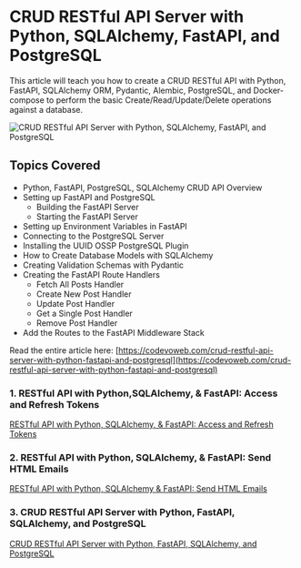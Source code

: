 #  CRUD RESTful API Server with Python, SQLAlchemy, FastAPI, and PostgreSQL

This article will teach you how to create a CRUD RESTful API with Python, FastAPI, SQLAlchemy ORM, Pydantic, Alembic, PostgreSQL, and Docker-compose to perform the basic Create/Read/Update/Delete operations against a database.

![CRUD RESTful API Server with Python, SQLAlchemy, FastAPI, and PostgreSQL](https://codevoweb.com/wp-content/uploads/2022/07/CRUD-RESTful-API-Server-with-Python-FastAPI-and-PostgreSQL.webp)

## Topics Covered

- Python, FastAPI, PostgreSQL, SQLAlchemy CRUD API Overview
- Setting up FastAPI and PostgreSQL
    - Building the FastAPI Server
    - Starting the FastAPI Server
- Setting up Environment Variables in FastAPI
- Connecting to the PostgreSQL Server
- Installing the UUID OSSP PostgreSQL Plugin
- How to Create Database Models with SQLAlchemy
- Creating Validation Schemas with Pydantic
- Creating the FastAPI Route Handlers
    - Fetch All Posts Handler
    - Create New Post Handler
    - Update Post Handler
    - Get a Single Post Handler
    - Remove Post Handler
- Add the Routes to the FastAPI Middleware Stack

Read the entire article here: [https://codevoweb.com/crud-restful-api-server-with-python-fastapi-and-postgresql](https://codevoweb.com/crud-restful-api-server-with-python-fastapi-and-postgresql)

### 1. RESTful API with Python,SQLAlchemy, & FastAPI: Access and Refresh Tokens

[RESTful API with Python, SQLAlchemy, & FastAPI: Access and Refresh Tokens](https://codevoweb.com/restful-api-with-python-fastapi-access-and-refresh-tokens)

### 2. RESTful API with Python, SQLAlchemy, & FastAPI: Send HTML Emails

[RESTful API with Python, SQLAlchemy & FastAPI: Send HTML Emails](https://codevoweb.com/restful-api-with-python-fastapi-send-html-emails)

### 3. CRUD RESTful API Server with Python, FastAPI, SQLAlchemy, and PostgreSQL

[CRUD RESTful API Server with Python, FastAPI, SQLAlchemy, and PostgreSQL](https://codevoweb.com/crud-restful-api-server-with-python-fastapi-and-postgresql)

